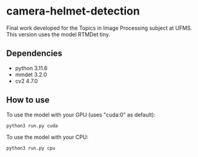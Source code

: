 # camera-helmet-detection
Final work developed for the Topics in Image Processing subject at UFMS.
This version uses the model RTMDet tiny.

## Dependencies
- python 3.11.6
- mmdet 3.2.0
- cv2 4.7.0

## How to use

To use the model with your GPU (uses "cuda:0" as default):
```kernel
python3 run.py cuda
```

To use the model with your CPU:
```kernel
python3 run.py cpu
```
